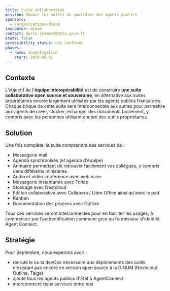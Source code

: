 ```yaml
---
title: Suite collaborative
mission: Réunir les outils du quotidien des agents publics
sponsors:
  - /organisations/dinum
incubator: dinum
contact: marie.jeammet@beta.gouv.fr
stats: false
accessibility_status: non conforme
phases:
  - name: investigation
    start: 2023-06-01
---
```

## Contexte

L’objectif de l'**équipe interopérabilité** est de construire **une suite collaborative open source et souveraine**, en alternative aux suites propriétaires encore largement utilisées par les agents publics français·es. Chaque brique de cette suite sera interconnectée aux autres pour permettre aux agents de créer, stocker, échanger des documents facilement, y compris avec les personnes utilisant encore des outils propriétaires. 

## Solution

Une fois complète, la suite comprendra des services de : 

* Messagerie mail 
* Agenda synchronisés (et agenda d'équipe) 
* Annuaire permettant de retrouver facilement vos collègues, y compris dans différents ministères
* Audio et vidéo conférence avec webinaire
* Messagerie instantanée avec Tchap
* Stockage avec Nextcloud 
* Edition collaborative avec Collabora / Libre Office ainsi qu'avec le pad
* Kanban 
* Documentation des process avec Outline 

Tous ces services seront interconnectés pour en faciliter les usages, à commencer par l'authentification commune grce au fournisseur d'identité Agent Connect.

## Stratégie

Pour Septembre, nous espérons avoir : 

* recruté le ou la devOps nécessaire aux déploiements des outils n'existant pas encore en version open source à la DINUM (Nextcloud, Outline, Taiga)
* ajouté tous les agents publics d'Etat à AgentConnect 
* interconnecté deux services entre eux